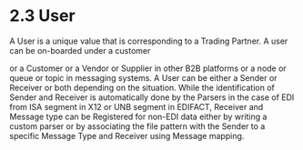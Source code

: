 # 2.3 User

A User is a unique value that is corresponding to a Trading Partner.  A user can be on-boarded  under a customer 

or a Customer or a Vendor or Supplier in other B2B platforms or a node or queue or topic in messaging systems.  A User can be either a Sender or Receiver or both depending on the situation. While the identification of Sender and Receiver is automatically done by the Parsers in the case of EDI from ISA segment in X12 or UNB segment in EDIFACT, Receiver and Message type can be Registered for non-EDI data either by writing a custom parser or by associating the file pattern with the Sender to a specific Message Type and Receiver using Message mapping.



